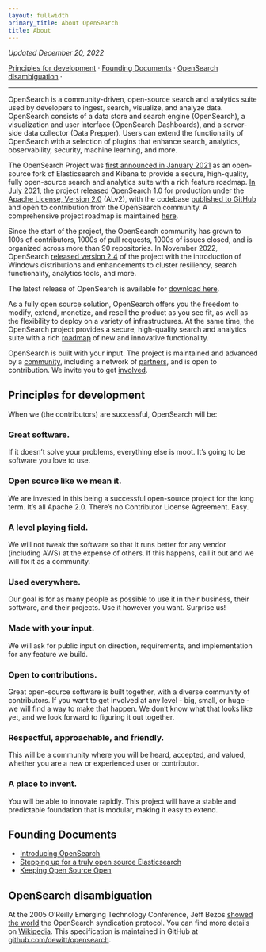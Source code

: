 ```yaml
---
layout: fullwidth
primary_title: About OpenSearch
title: About
---
```


_Updated December 20, 2022_

[Principles for development](#principles-for-development) &middot; [Founding Documents](#founding-documents) &middot; [OpenSearch disambiguation](#opensearch-disambiguation) &middot;

---

OpenSearch is a community-driven, open-source search and analytics suite used by developers to ingest, search, visualize, and analyze data. OpenSearch consists of a data store and search engine (OpenSearch), a visualization and user interface (OpenSearch Dashboards), and a server-side data collector (Data Prepper). Users can extend the functionality of OpenSearch with a selection of plugins that enhance search, analytics, observability, security, machine learning, and more.
 
The OpenSearch Project was [first announced in January 2021](https://aws.amazon.com/blogs/opensource/stepping-up-for-a-truly-open-source-elasticsearch/) as an open-source fork of Elasticsearch and Kibana to provide a secure, high-quality, fully open-source search and analytics suite with a rich feature roadmap. [In July 2021](https://opensearch.org/blog/updates/2021/07/opensearch-general-availability-announcement/), the project released OpenSearch 1.0 for production under the [Apache License, Version 2.0](https://www.apache.org/licenses/LICENSE-2.0) (ALv2), with the codebase [published to GitHub](https://github.com/opensearch-project) and open to contribution from the OpenSearch community. A comprehensive project roadmap is maintained [here](https://github.com/orgs/opensearch-project/projects/1).
 
Since the start of the project, the OpenSearch community has grown to 100s of contributors, 1000s of pull requests, 1000s of issues closed, and is organized across more than 90 repositories. In November 2022, OpenSearch [released version 2.4](https://opensearch.org/blog/opensearch-2-4-is-available-today/) of the project with the introduction of Windows distributions and enhancements to cluster resiliency, search functionality, analytics tools, and more. 
 
The latest release of OpenSearch is available for [download here](https://opensearch.org/downloads.html).

As a fully open source solution, OpenSearch offers you the freedom to modify, extend, monetize, and resell the product as you see fit, as well as the flexibility to deploy on a variety of infrastructures. At the same time, the OpenSearch project provides a secure, high-quality search and analytics suite with a rich [roadmap](https://github.com/orgs/opensearch-project/projects/1) of new and innovative functionality.

OpenSearch is built with your input. The project is maintained and advanced by a [community](https://forum.opensearch.org/), including a network of [partners](https://opensearch.org/partners/), and is open to contribution. We invite you to get [involved](https://opensearch.org/connect.html).

 
## Principles for development ##

When we (the contributors) are successful, OpenSearch will be:
 
### Great software. ###
If it doesn’t solve your problems, everything else is moot. It’s going to be software you love to use.
 
### Open source like we mean it. ###
We are invested in this being a successful open-source project for the long term. It’s all Apache 2.0. There’s no Contributor License Agreement. Easy.
 
### A level playing field. ###
We will not tweak the software so that it runs better for any vendor (including AWS) at the expense of others. If this happens, call it out and we will fix it as a community.
 
### Used everywhere. ###
Our goal is for as many people as possible to use it in their business, their software, and their projects. Use it however you want. Surprise us!
 
### Made with your input. ###
We will ask for public input on direction, requirements, and implementation for any feature we build.
 
### Open to contributions. ###
Great open-source software is built together, with a diverse community of contributors. If you want to get involved at any level - big, small, or huge - we will find a way to make that happen. We don’t know what that looks like yet, and we look forward to figuring it out together.
 
### Respectful, approachable, and friendly. ###
This will be a community where you will be heard, accepted, and valued, whether you are a new or experienced user or contributor.
 
### A place to invent. ###
You will be able to innovate rapidly. This project will have a stable and predictable foundation that is modular, making it easy to extend.

## Founding Documents ##

* [Introducing OpenSearch](https://aws.amazon.com/blogs/opensource/introducing-opensearch)
* [Stepping up for a truly open source Elasticsearch](https://aws.amazon.com/blogs/opensource/stepping-up-for-a-truly-open-source-elasticsearch/)
* [Keeping Open Source Open](https://aws.amazon.com/blogs/opensource/keeping-open-source-open-open-distro-for-elasticsearch/)

## OpenSearch disambiguation ##
At the 2005 O’Reilly Emerging Technology Conference, Jeff Bezos [showed the world](https://www.technologyreview.com/2005/03/15/231423/jeff-bezos-unveils-vertical-search-live-from-the-oreilly-e-tech-conference/) the OpenSearch syndication protocol. You can find more details on [Wikipedia](https://en.wikipedia.org/wiki/OpenSearch). This specification is maintained in GitHub at [github.com/dewitt/opensearch](https://github.com/dewitt/opensearch).


<br />

